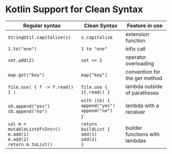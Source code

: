 # Kotlin Support for Clean Syntax



| Regular syntax                                               | Clean Syntax                                                | Feature in use                 |
| ------------------------------------------------------------ | ----------------------------------------------------------- | ------------------------------ |
| `StringUtil.capitalize(s)`                                   | `s.capitalize`                                              | extension function             |
| `1.to("one")`                                                | `1 to "one"`                                                | infix call                     |
| `set.add(2)`                                                 | `set += 2`                                                  | operator overloading           |
| `map.get("key")`                                             | `map["key"]`                                                | convention for the get method  |
| `file.use( { f -> f.read() } )`                              | `file.use { it.read() }`                                    | lambda outside of paratheses   |
| `sb.append("yes")  sb.append("no")`                          | `with (sb) { `<br>`append("yes")`<br>  `append("no")`<br>}` | lambda with a receiver         |
| `val m = mutableListOf<Int>()`<br>`m.add(1)`<br>`m.add(2)`<br>`return m.toList()` | `return buildList {`<br>`add(1)`<br>`add(2)`<br>`}`         | builder functions with lambdas |



